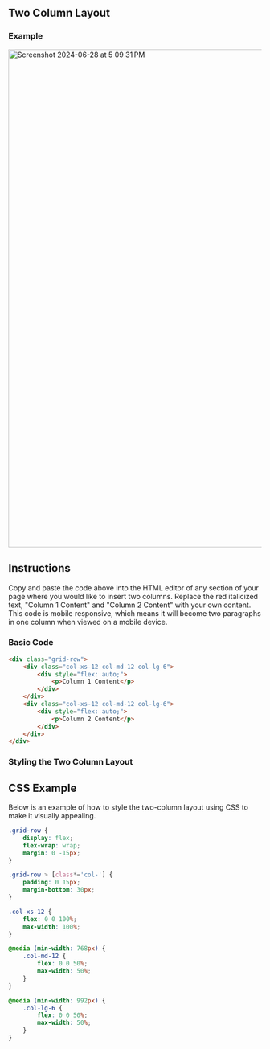 ## Two Column Layout

### Example
<img width="992" alt="Screenshot 2024-06-28 at 5 09 31 PM" src="https://github.com/neriais/Instructional_Learning-Design/assets/57377953/02645800-95a5-4aab-a128-8f3df7aff8e5">

## Instructions

Copy and paste the code above into the HTML editor of any section of your page where you would like to insert two columns. Replace the red italicized text, "Column 1 Content" and "Column 2 Content" with your own content. This code is mobile responsive, which means it will become two paragraphs in one column when viewed on a mobile device.


### Basic Code

```html
<div class="grid-row">
    <div class="col-xs-12 col-md-12 col-lg-6">
        <div style="flex: auto;">
            <p>Column 1 Content</p>
        </div>
    </div>
    <div class="col-xs-12 col-md-12 col-lg-6">
        <div style="flex: auto;">
            <p>Column 2 Content</p>
        </div>
    </div>
</div>
```
### Styling the Two Column Layout
## CSS Example
Below is an example of how to style the two-column layout using CSS to make it visually appealing.

```css
.grid-row {
    display: flex;
    flex-wrap: wrap;
    margin: 0 -15px;
}

.grid-row > [class*='col-'] {
    padding: 0 15px;
    margin-bottom: 30px;
}

.col-xs-12 {
    flex: 0 0 100%;
    max-width: 100%;
}

@media (min-width: 768px) {
    .col-md-12 {
        flex: 0 0 50%;
        max-width: 50%;
    }
}

@media (min-width: 992px) {
    .col-lg-6 {
        flex: 0 0 50%;
        max-width: 50%;
    }
}
```
